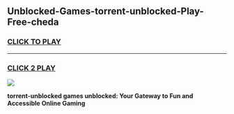 
## Unblocked-Games-torrent-unblocked-Play-Free-cheda
<h3>
<a href="https://premium76.site?title=torrent-unblocked&ref=18A1">CLICK TO PLAY</a></h3>
<hr>

<h3>
<a href="https://premium76.site?title=torrent-unblocked&ref=18A1">CLICK 2 PLAY</a>
  
</h3>

<a href="https://premium76.site?title=torrent-unblocked&ref=18A1"><img src="https://clearcache.store/games.png"></a>


**torrent-unblocked games unblocked: Your Gateway to Fun and Accessible Online Gaming**
